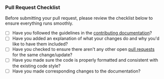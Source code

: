 ### Pull Request Checklist

Before submitting your pull request, please review the checklist below to ensure everything runs smoothly.

 - [ ] Have you followed the guidelines in the [contributing documentation](https://github.com/jgphilpott/polyconvert#contribute)?
 - [ ] Have you added an explanation of what your changes do and why you'd like to have them included?
 - [ ] Have you checked to ensure there aren't any other open [pull requests](https://github.com/jgphilpott/polyconvert/pulls) for the same change/update?
 - [ ] Have you made sure the code is properly formatted and consistent with the existing code style?
 - [ ] Have you made corresponding changes to the documentation?